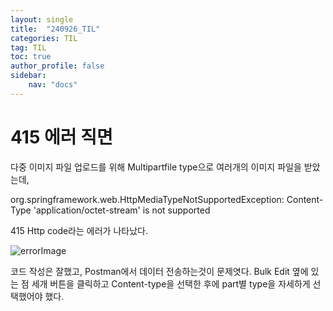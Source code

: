 ```yaml
---
layout: single
title:  "240926_TIL"
categories: TIL
tag: TIL
toc: true
author_profile: false
sidebar:
    nav: "docs"
---
```



# 415 에러 직면

다중 이미지 파일 업로드를 위해 Multipartfile type으로 여러개의 이미지 파일을 받았는데, 

org.springframework.web.HttpMediaTypeNotSupportedException: Content-Type 'application/octet-stream' is not supported

415 Http code라는 에러가 나타났다.

![errorImage](../../images/image.png)

코드 작성은 잘했고, Postman에서 데이터 전송하는것이 문제엿다. Bulk Edit 옆에 있는 점 세개 버튼을 클릭하고 Content-type을 선택한 후에 part별 type을 자세하게 선택했어야 했다.

